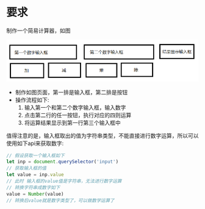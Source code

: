 # 要求

制作一个简易计算器，如图

![](md-img/2022-11-18-17-45-56.png)

- 制作如图页面，第一排是输入框，第二排是按钮
- 操作流程如下:
  1. 输入第一个和第二个数字输入框，输入数字
  2. 点击第二行的任一按钮，执行对应的四则运算
  3. 将运算结果显示到第一行第三个输入框中

值得注意的是，输入框取出的值为字符串类型，不能直接进行数字运算，所以可以使用如下api来获取数字:

```js
// 假设获取一个输入框如下
let inp = document.querySelector('input')
// 获取输入框的值
let value = inp.value
// 此时 输入框的value值是字符串，无法进行数字运算
// 转换字符串成数字如下
value = Number(value)
// 转换后value就是数字类型了，可以做数学运算了
```